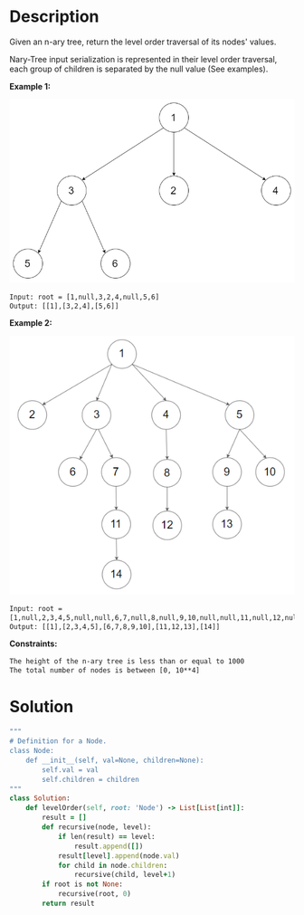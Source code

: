 # Description
Given an n-ary tree, return the level order traversal of its nodes' values.

Nary-Tree input serialization is represented in their level order traversal, each group of children is separated by the null value (See examples).

**Example 1:**

![](https://github.com/JiayingLi0803/StrugglingLeetCode/blob/main/Figures/Problem429_1.png)
```
Input: root = [1,null,3,2,4,null,5,6]
Output: [[1],[3,2,4],[5,6]]
```

**Example 2:**

![](https://github.com/JiayingLi0803/StrugglingLeetCode/blob/main/Figures/Problem429_2.png)
```
Input: root = [1,null,2,3,4,5,null,null,6,7,null,8,null,9,10,null,null,11,null,12,null,13,null,null,14]
Output: [[1],[2,3,4,5],[6,7,8,9,10],[11,12,13],[14]]
```
**Constraints:**
```
The height of the n-ary tree is less than or equal to 1000
The total number of nodes is between [0, 10**4]
```

# Solution
```ruby
"""
# Definition for a Node.
class Node:
    def __init__(self, val=None, children=None):
        self.val = val
        self.children = children
"""
class Solution:
    def levelOrder(self, root: 'Node') -> List[List[int]]:
        result = []
        def recursive(node, level):
            if len(result) == level:
                result.append([])
            result[level].append(node.val)
            for child in node.children:
                recursive(child, level+1)
        if root is not None:
            recursive(root, 0)
        return result
```

